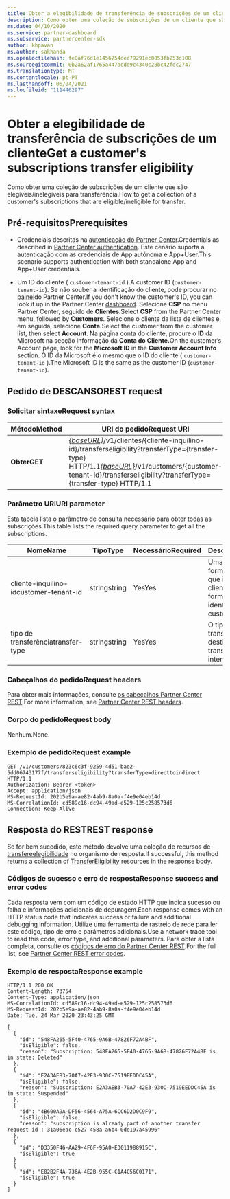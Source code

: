 ```yaml
---
title: Obter a elegibilidade de transferência de subscrições de um cliente
description: Como obter uma coleção de subscrições de um cliente que são elegíveis/ineligibile para transferência.
ms.date: 04/10/2020
ms.service: partner-dashboard
ms.subservice: partnercenter-sdk
author: khpavan
ms.author: sakhanda
ms.openlocfilehash: fe8af76d1e1456754dec79291ec0853fb253d108
ms.sourcegitcommit: 0b2a62af1765a447addd9c4340c28bc42fdc2747
ms.translationtype: MT
ms.contentlocale: pt-PT
ms.lasthandoff: 06/04/2021
ms.locfileid: "111446297"
---
```

# <a name="get-a-customers-subscriptions-transfer-eligibility"></a><span data-ttu-id="4f085-103">Obter a elegibilidade de transferência de subscrições de um cliente</span><span class="sxs-lookup"><span data-stu-id="4f085-103">Get a customer's subscriptions transfer eligibility</span></span>

<span data-ttu-id="4f085-104">Como obter uma coleção de subscrições de um cliente que são elegíveis/inelegíveis para transferência.</span><span class="sxs-lookup"><span data-stu-id="4f085-104">How to get a collection of a customer's subscriptions that are eligible/ineligible for transfer.</span></span>

## <a name="prerequisites"></a><span data-ttu-id="4f085-105">Pré-requisitos</span><span class="sxs-lookup"><span data-stu-id="4f085-105">Prerequisites</span></span>

- <span data-ttu-id="4f085-106">Credenciais descritas na [autenticação do Partner Center](partner-center-authentication.md).</span><span class="sxs-lookup"><span data-stu-id="4f085-106">Credentials as described in [Partner Center authentication](partner-center-authentication.md).</span></span> <span data-ttu-id="4f085-107">Este cenário suporta a autenticação com as credenciais de App autónoma e App+User.</span><span class="sxs-lookup"><span data-stu-id="4f085-107">This scenario supports authentication with both standalone App and App+User credentials.</span></span>

- <span data-ttu-id="4f085-108">Um ID do cliente ( `customer-tenant-id` ).</span><span class="sxs-lookup"><span data-stu-id="4f085-108">A customer ID (`customer-tenant-id`).</span></span> <span data-ttu-id="4f085-109">Se não souber a identificação do cliente, pode procurar no [painel](https://partner.microsoft.com/dashboard)do Partner Center.</span><span class="sxs-lookup"><span data-stu-id="4f085-109">If you don't know the customer's ID, you can look it up in the Partner Center [dashboard](https://partner.microsoft.com/dashboard).</span></span> <span data-ttu-id="4f085-110">Selecione **CSP** no menu Partner Center, seguido de **Clientes**.</span><span class="sxs-lookup"><span data-stu-id="4f085-110">Select **CSP** from the Partner Center menu, followed by **Customers**.</span></span> <span data-ttu-id="4f085-111">Selecione o cliente da lista de clientes e, em seguida, selecione **Conta.**</span><span class="sxs-lookup"><span data-stu-id="4f085-111">Select the customer from the customer list, then select **Account**.</span></span> <span data-ttu-id="4f085-112">Na página conta do cliente, procure o **ID** da Microsoft na secção Informação da **Conta do Cliente.**</span><span class="sxs-lookup"><span data-stu-id="4f085-112">On the customer’s Account page, look for the **Microsoft ID** in the **Customer Account Info** section.</span></span> <span data-ttu-id="4f085-113">O ID da Microsoft é o mesmo que o ID do cliente ( `customer-tenant-id` ).</span><span class="sxs-lookup"><span data-stu-id="4f085-113">The Microsoft ID is the same as the customer ID  (`customer-tenant-id`).</span></span>

## <a name="rest-request"></a><span data-ttu-id="4f085-114">Pedido de DESCANSO</span><span class="sxs-lookup"><span data-stu-id="4f085-114">REST request</span></span>

### <a name="request-syntax"></a><span data-ttu-id="4f085-115">Solicitar sintaxe</span><span class="sxs-lookup"><span data-stu-id="4f085-115">Request syntax</span></span>

| <span data-ttu-id="4f085-116">Método</span><span class="sxs-lookup"><span data-stu-id="4f085-116">Method</span></span>  | <span data-ttu-id="4f085-117">URI do pedido</span><span class="sxs-lookup"><span data-stu-id="4f085-117">Request URI</span></span>                                                                                          |
|---------|------------------------------------------------------------------------------------------------------|
| <span data-ttu-id="4f085-118">**Obter**</span><span class="sxs-lookup"><span data-stu-id="4f085-118">**GET**</span></span> | <span data-ttu-id="4f085-119">[*{baseURL}*](partner-center-rest-urls.md)/v1/clientes/{cliente-inquilino-id}/transferseligibility?transferType={transfer-type} HTTP/1.1</span><span class="sxs-lookup"><span data-stu-id="4f085-119">[*{baseURL}*](partner-center-rest-urls.md)/v1/customers/{customer-tenant-id}/transferseligibility?transferType={transfer-type} HTTP/1.1</span></span> |

### <a name="uri-parameter"></a><span data-ttu-id="4f085-120">Parâmetro URI</span><span class="sxs-lookup"><span data-stu-id="4f085-120">URI parameter</span></span>

<span data-ttu-id="4f085-121">Esta tabela lista o parâmetro de consulta necessário para obter todas as subscrições.</span><span class="sxs-lookup"><span data-stu-id="4f085-121">This table lists the required query parameter to get all the subscriptions.</span></span>

| <span data-ttu-id="4f085-122">Nome</span><span class="sxs-lookup"><span data-stu-id="4f085-122">Name</span></span>               | <span data-ttu-id="4f085-123">Tipo</span><span class="sxs-lookup"><span data-stu-id="4f085-123">Type</span></span>   | <span data-ttu-id="4f085-124">Necessário</span><span class="sxs-lookup"><span data-stu-id="4f085-124">Required</span></span> | <span data-ttu-id="4f085-125">Descrição</span><span class="sxs-lookup"><span data-stu-id="4f085-125">Description</span></span>                                           |
|--------------------|--------|----------|-------------------------------------------------------|
| <span data-ttu-id="4f085-126">cliente-inquilino-id</span><span class="sxs-lookup"><span data-stu-id="4f085-126">customer-tenant-id</span></span> | <span data-ttu-id="4f085-127">string</span><span class="sxs-lookup"><span data-stu-id="4f085-127">string</span></span> | <span data-ttu-id="4f085-128">Yes</span><span class="sxs-lookup"><span data-stu-id="4f085-128">Yes</span></span>      | <span data-ttu-id="4f085-129">Uma cadeia formatada pelo GUID que identifica o cliente.</span><span class="sxs-lookup"><span data-stu-id="4f085-129">A GUID-formatted string that identifies the customer.</span></span> |
| <span data-ttu-id="4f085-130">tipo de transferência</span><span class="sxs-lookup"><span data-stu-id="4f085-130">transfer-type</span></span>      | <span data-ttu-id="4f085-131">string</span><span class="sxs-lookup"><span data-stu-id="4f085-131">string</span></span> | <span data-ttu-id="4f085-132">Yes</span><span class="sxs-lookup"><span data-stu-id="4f085-132">Yes</span></span>      | <span data-ttu-id="4f085-133">O tipo de transferência que se destina.</span><span class="sxs-lookup"><span data-stu-id="4f085-133">The type of transfer that is intended.</span></span>                |

### <a name="request-headers"></a><span data-ttu-id="4f085-134">Cabeçalhos do pedido</span><span class="sxs-lookup"><span data-stu-id="4f085-134">Request headers</span></span>

<span data-ttu-id="4f085-135">Para obter mais informações, consulte [os cabeçalhos Partner Center REST](headers.md).</span><span class="sxs-lookup"><span data-stu-id="4f085-135">For more information, see [Partner Center REST headers](headers.md).</span></span>

### <a name="request-body"></a><span data-ttu-id="4f085-136">Corpo do pedido</span><span class="sxs-lookup"><span data-stu-id="4f085-136">Request body</span></span>

<span data-ttu-id="4f085-137">Nenhum.</span><span class="sxs-lookup"><span data-stu-id="4f085-137">None.</span></span>

### <a name="request-example"></a><span data-ttu-id="4f085-138">Exemplo de pedido</span><span class="sxs-lookup"><span data-stu-id="4f085-138">Request example</span></span>

```http
GET /v1/customers/823c6c3f-9259-4d51-bae2-5dd06743177f/transferseligibility?transferType=directtoindirect HTTP/1.1
Authorization: Bearer <token>
Accept: application/json
MS-RequestId: 202b5e9a-ae82-4ab9-8a0a-f4e9e04eb14d
MS-CorrelationId: cd589c16-dc94-49ad-e529-125c258573d6
Connection: Keep-Alive
```

## <a name="rest-response"></a><span data-ttu-id="4f085-139">Resposta do REST</span><span class="sxs-lookup"><span data-stu-id="4f085-139">REST response</span></span>

<span data-ttu-id="4f085-140">Se for bem sucedido, este método devolve uma coleção de recursos de [transfereelegibilidade](transfer-eligibility-resources.md) no organismo de resposta.</span><span class="sxs-lookup"><span data-stu-id="4f085-140">If successful, this method returns a collection of [TransferEligibility](transfer-eligibility-resources.md) resources in the response body.</span></span>

### <a name="response-success-and-error-codes"></a><span data-ttu-id="4f085-141">Códigos de sucesso e erro de resposta</span><span class="sxs-lookup"><span data-stu-id="4f085-141">Response success and error codes</span></span>

<span data-ttu-id="4f085-142">Cada resposta vem com um código de estado HTTP que indica sucesso ou falha e informações adicionais de depuragem.</span><span class="sxs-lookup"><span data-stu-id="4f085-142">Each response comes with an HTTP status code that indicates success or failure and additional debugging information.</span></span> <span data-ttu-id="4f085-143">Utilize uma ferramenta de rastreio de rede para ler este código, tipo de erro e parâmetros adicionais.</span><span class="sxs-lookup"><span data-stu-id="4f085-143">Use a network trace tool to read this code, error type, and additional parameters.</span></span> <span data-ttu-id="4f085-144">Para obter a lista completa, consulte os [códigos de erro do Partner Center REST](error-codes.md).</span><span class="sxs-lookup"><span data-stu-id="4f085-144">For the full list, see [Partner Center REST error codes](error-codes.md).</span></span>

### <a name="response-example"></a><span data-ttu-id="4f085-145">Exemplo de resposta</span><span class="sxs-lookup"><span data-stu-id="4f085-145">Response example</span></span>

```http
HTTP/1.1 200 OK
Content-Length: 73754
Content-Type: application/json
MS-CorrelationId: cd589c16-dc94-49ad-e529-125c258573d6
MS-RequestId: 202b5e9a-ae82-4ab9-8a0a-f4e9e04eb14d
Date: Tue, 24 Mar 2020 23:43:25 GMT

[
  {
    "id": "548FA265-5F40-4765-9A6B-47826F72A4BF",
    "isEligible": false,
    "reason": "Subscription: 548FA265-5F40-4765-9A6B-47826F72A4BF is in state: Deleted"
  },
  {
    "id": "E2A3AEB3-70A7-42E3-930C-7519EEDDC45A",
    "isEligible": false,
    "reason": "Subscription: E2A3AEB3-70A7-42E3-930C-7519EEDDC45A is in state: Suspended"
  },
  {
    "id": "4B600A9A-DF56-4564-A75A-6CC6D2D0C9F9",
    "isEligible": false,
    "reason": "subscription is already part of another transfer request id : 31a06eac-c527-458a-a6b4-0de197a45996"
  },
  {
    "id": "D3350F46-AA29-4F6F-95A0-E3011988915C",
    "isEligible": true
  }
  {
    "id": "E82B2F4A-736A-4E2B-955C-C1A4C56C0171",
    "isEligible": true
  }
]
```
